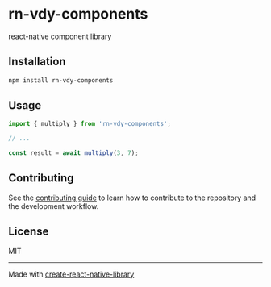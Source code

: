 # rn-vdy-components

react-native component library

## Installation

```sh
npm install rn-vdy-components
```

## Usage

```js
import { multiply } from 'rn-vdy-components';

// ...

const result = await multiply(3, 7);
```

## Contributing

See the [contributing guide](CONTRIBUTING.md) to learn how to contribute to the repository and the development workflow.

## License

MIT

---

Made with [create-react-native-library](https://github.com/callstack/react-native-builder-bob)
